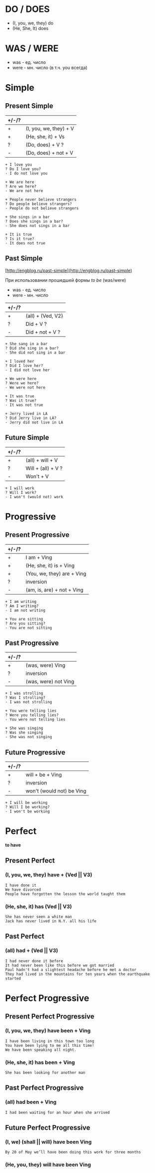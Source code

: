# DO / DOES
- (I, you, we, they) do
- (He, She, It) does

# WAS / WERE
- was - ед. число
- were - мн. число (в т.ч. you всегда)

# Simple

## Present Simple

| +/-/?|     |
| ---  | --- |
|+     | (I, you, we, they) + V|
|+     | (He, she, it) + Vs    |
|?     | (Do, does) + V ?      |
|-     | (Do, does) + not + V  |

```
+ I love you
? Do I love you?
- I do not love you

+ We are here
? Are we here?
- We are not here

+ People never believe strangers
? Do people believe strangers?
- People do not believe strangers

+ She sings in a bar
? Does she sings in a bar?
- She does not sings in a bar

+ It is true
? Is it true?
- It does not true
```

## Past Simple

[http://engblog.ru/past-simple](http://engblog.ru/past-simple)

При использовании прошедшей формы *to be* (was/were)

- was - ед. число
- were - мн. число


| +/-/?|     |
| ---  | --- |
|+     | (all) + (Ved, V2) |
|?     | Did + V ?         |
|-     | Did + not + V ?   |


```
+ She sang in a bar
? Did she sing in a bar?
- She did not sing in a bar 

+ I loved her
? Did I love her?
- I did not love her

+ We were here
? Were we here?
- We were not here

+ It was true
? Was it true?
- It was not true

+ Jerry lived in LA
? Did Jerry live in LA?
- Jerry did not live in LA

```


## Future Simple

| +/-/?|     |
| ---  | --- |
|+     | (all) + will + V   |
|?     | Will + (all) + V ? |
|-     | Won't + V          |

```
+ I will work
? Will I work?
- I won't (would not) work
```


# Progressive

## Present Progressive

| +/-/?|     |
| ---  | --- |
|+     | I am + Ving                  |
|+     | (He, she, it) is + Ving      |
|+     | (You, we, they) are + Ving   |
|?     | inversion                    |
|-     | (am, is, are) + not + Ving   |


```
+ I am writing
? Am I writing?
- I am not writing

+ You are sitting
? Are you sitting?
- You are not sitting
```

## Past Progressive

| +/-/?|     |
| ---  | --- |
| +    | (was, were) Ving     |
| ?    | inversion            |
| -    | (was, were) not Ving |

```
+ I was strolling
? Was I strolling?
- I was not strolling

+ You were telling lies
? Were you telling lies?
- You were not telling lies

+ She was singing
? Was she singing
- She was not singing
```

## Future Progressive

| +/-/?|     |
| ---  | --- |
| +    | will + be + Ving     |
| ?    | inversion            |
| -    | won't (would not) be Ving |

```
+ I will be working
? Will I be working?
- I won't be working
```


# Perfect
**to have**

## Present Perfect

### (I, you, we, they) have + (V**ed** || V**3**)

```
I have done it
We have divorced
People have forgotten the lesson the world taught them
```


### (He, she, it) has (V**ed** || V**3**)

```
She has never seen a white man
Jack has never lived in N.Y. all his life
```

## Past Perfect

### (all) had + (V**ed** || V**3**)

```
I had never done it before
It had never been like this before we got married
Paul hadn't had a slightest headache before he met a doctor
They had lived in the mountains for ten years when the earthquake started
```


# Perfect Progressive

## Present Perfect Progressive

### (I, you, we, they) have been + V**ing**

```
I have been living in this town too long
You have been lying to me all this time!  
We have been speaking all night.
```

### (He, she, it) has been + V**ing**

```
She has been looking for another man
```


## Past Perfect Progressive

### (all) had been + V**ing**

```
I had been waiting for an hour when she arrived
```

## Future Perfect Progressive

### (I, we) (shall || will) have been V**ing**

```
By 20 of May we’ll have been doing this work for three months
```

### (He, you, they) will have been V**ing**
